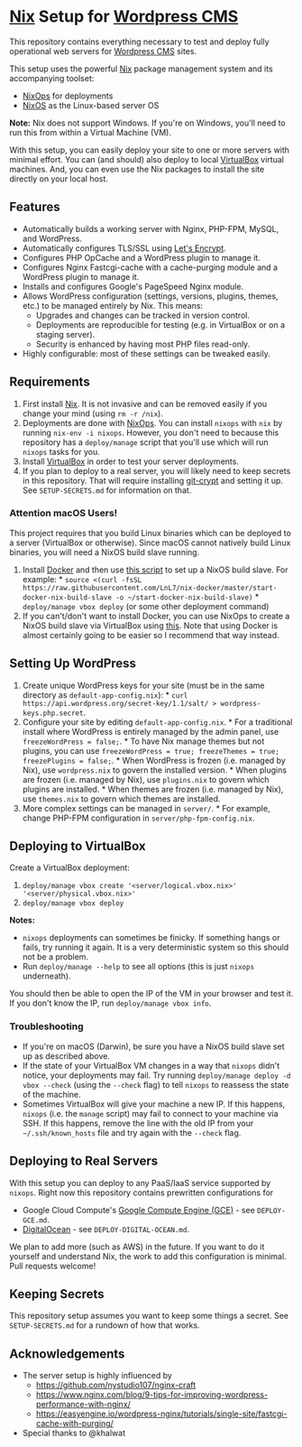 # [Nix](https://nixos.org/nix/) Setup for [Wordpress CMS](https://wordpress.org/)

This repository contains everything necessary to test and deploy fully operational web servers for [Wordpress CMS](https://wordpress.com/) sites.

This setup uses the powerful [Nix](https://nixos.org/nix/) package management system and its accompanying toolset:

  - [NixOps](https://nixos.org/nixops/) for deployments
  - [NixOS](https://nixos.org/) as the Linux-based server OS

**Note:** Nix does not support Windows. If you're on Windows, you'll need to run this from within a Virtual Machine (VM).

With this setup, you can easily deploy your site to one or more servers with minimal effort. You can (and should) also deploy to local [VirtualBox](https://www.virtualbox.org/) virtual machines. And, you can even use the Nix packages to install the site directly on your local host.

## Features

  * Automatically builds a working server with Nginx, PHP-FPM, MySQL, and WordPress.
  * Automatically configures TLS/SSL using [Let's Encrypt](https://letsencrypt.org/).
  * Configures PHP OpCache and a WordPress plugin to manage it.
  * Configures Nginx Fastcgi-cache with a cache-purging module and a WordPress plugin to manage it.
  * Installs and configures Google's PageSpeed Nginx module.
  * Allows WordPress configuration (settings, versions, plugins, themes, etc.) to be managed entirely by Nix. This means:
    * Upgrades and changes can be tracked in version control.
    * Deployments are reproducible for testing (e.g. in VirtualBox or on a staging server).
    * Security is enhanced by having most PHP files read-only.
  * Highly configurable: most of these settings can be tweaked easily.


## Requirements

  1. First install [Nix](https://nixos.org/nix/). It is not invasive and can be removed easily if you change your mind (using `rm -r /nix`).
  2. Deployments are done with [NixOps](https://nixos.org/nixops/). You can install `nixops` with `nix` by running `nix-env -i nixops`. However, you don't need to because this repository has a `deploy/manage` script that you'll use which will run `nixops` tasks for you.
  3. Install [VirtualBox](https://www.virtualbox.org/) in order to test your server deployments.
  4. If you plan to deploy to a real server, you will likely need to keep secrets in this repository. That will require installing [git-crypt](https://www.agwa.name/projects/git-crypt/) and setting it up. See `SETUP-SECRETS.md` for information on that.

### Attention macOS Users!

This project requires that you build Linux binaries which can be deployed to a server (VirtualBox or otherwise). Since macOS cannot natively build Linux binaries, you will need a NixOS build slave running.

  1. Install [Docker](https://www.docker.com/) and then use [this script](https://github.com/LnL7/nix-docker/blob/master/start-docker-nix-build-slave) to set up a NixOS build slave. For example:
    * `source <(curl -fsSL https://raw.githubusercontent.com/LnL7/nix-docker/master/start-docker-nix-build-slave -o ~/start-docker-nix-build-slave)`
    * `deploy/manage vbox deploy` (or some other deployment command)
  2. If you can't/don't want to install Docker, you can use NixOps to create a NixOS build slave via VirtualBox using [this](https://github.com/3noch/nix-vbox-build-slave). Note that using Docker is almost certainly going to be easier so I recommend that way instead.


## Setting Up WordPress

  1. Create unique WordPress keys for your site (must be in the same directory as `default-app-config.nix`):
    * `curl https://api.wordpress.org/secret-key/1.1/salt/ > wordpress-keys.php.secret`.
  2. Configure your site by editing `default-app-config.nix`.
    * For a traditional install where WordPress is entirely managed by the admin panel, use `freezeWordPress = false;`.
    * To have Nix manage themes but not plugins, you can use `freezeWordPress = true; freezeThemes = true; freezePlugins = false;`.
    * When WordPress is frozen (i.e. managed by Nix), use `wordpress.nix` to govern the installed version.
    * When plugins are frozen (i.e. managed by Nix), use `plugins.nix` to govern which plugins are installed.
    * When themes are frozen (i.e. managed by Nix), use `themes.nix` to govern which themes are installed.
  3. More complex settings can be managed in `server/`.
    * For example, change PHP-FPM configuration in `server/php-fpm-config.nix`.


## Deploying to VirtualBox

Create a VirtualBox deployment:

  1. `deploy/manage vbox create '<server/logical.vbox.nix>' '<server/physical.vbox.nix>'`
  2. `deploy/manage vbox deploy`

**Notes:**

  * `nixops` deployments can sometimes be finicky. If something hangs or fails, try running it again. It is a very deterministic system so this should not be a problem.
  * Run `deploy/manage --help` to see all options (this is just `nixops` underneath).

You should then be able to open the IP of the VM in your browser and test it. If you don't know the IP, run `deploy/manage vbox info`.


### Troubleshooting

  * If you're on macOS (Darwin), be sure you have a NixOS build slave set up as described above.
  * If the state of your VirtualBox VM changes in a way that `nixops` didn't notice, your deployments may fail. Try running `deploy/manage deploy -d vbox --check` (using the `--check` flag) to tell `nixops` to reassess the state of the machine.
  * Sometimes VirtualBox will give your machine a new IP. If this happens, `nixops` (i.e. the `manage` script) may fail to connect to your machine via SSH. If this happens, remove the line with the old IP from your `~/.ssh/known_hosts` file and try again with the `--check` flag.


## Deploying to Real Servers

With this setup you can deploy to any PaaS/IaaS service supported by `nixops`. Right now this repository contains prewritten configurations for

  * Google Cloud Compute's [Google Compute Engine (GCE)](https://cloud.google.com/compute/) - see `DEPLOY-GCE.md`.
  * [DigitalOcean](https://www.digitalocean.com/) - see `DEPLOY-DIGITAL-OCEAN.md`.

We plan to add more (such as AWS) in the future. If you want to do it yourself and understand Nix, the work to add this configuration is minimal. Pull requests welcome!


## Keeping Secrets

This repository setup assumes you want to keep some things a secret. See `SETUP-SECRETS.md` for a rundown of how that works.


## Acknowledgements

  * The server setup is highly influenced by
    * https://github.com/nystudio107/nginx-craft
    * https://www.nginx.com/blog/9-tips-for-improving-wordpress-performance-with-nginx/
    * https://easyengine.io/wordpress-nginx/tutorials/single-site/fastcgi-cache-with-purging/
  * Special thanks to @khalwat
